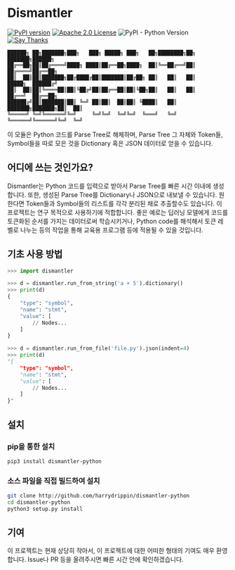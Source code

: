 # Dismantler
[![PyPI version](https://img.shields.io/pypi/v/dismantler-python.svg)](https://badge.fury.io/py/dismantler-python)
[![Apache 2.0 License](https://img.shields.io/badge/License-Apache%202.0-blue.svg)]()
![PyPI - Python Version](https://img.shields.io/pypi/pyversions/dismantler-python.svg)
[![Say Thanks](https://img.shields.io/badge/Say%20Thanks-!-1EAEDB.svg)](https://saythanks.io/to/harrydrippin)

```
██████╗ ██╗███████╗███╗   ███╗ █████╗ ███╗   ██╗████████╗██╗     ███████╗██████╗ 
██╔══██╗██║██╔════╝████╗ ████║██╔══██╗████╗  ██║╚══██╔══╝██║     ██╔════╝██╔══██╗
██║  ██║██║███████╗██╔████╔██║███████║██╔██╗ ██║   ██║   ██║     █████╗  ██████╔╝
██║  ██║██║╚════██║██║╚██╔╝██║██╔══██║██║╚██╗██║   ██║   ██║     ██╔══╝  ██╔══██╗
██████╔╝██║███████║██║ ╚═╝ ██║██║  ██║██║ ╚████║   ██║   ███████╗███████╗██║  ██║
╚═════╝ ╚═╝╚══════╝╚═╝     ╚═╝╚═╝  ╚═╝╚═╝  ╚═══╝   ╚═╝   ╚══════╝╚══════╝╚═╝  ╚═╝
```
이 모듈은 Python 코드를 Parse Tree로 해체하며, Parse Tree 그 자체와 Token들, Symbol들을 따로 모은 것을 Dictionary 혹은 JSON 데이터로 얻을 수 있습니다.

## 어디에 쓰는 것인가요?

Dismantler는 Python 코드를 입력으로 받아서 Parse Tree를 빠른 시간 이내에 생성합니다. 또한, 생성된 Parse Tree를 Dictionary나 JSON으로 내보낼 수 있습니다. 원한다면 Token들과 Symbol들의 리스트를 각각 분리된 채로 추출할수도 있습니다. 이 프로젝트는 연구 목적으로 사용하기에 적합합니다. 좋은 예로는 딥러닝 모델에게 코드를 토큰화된 순서를 가지는 데이터로써 학습시키거나, Python code를 해석해서 토큰 레벨로 나누는 등의 작업을 통해 교육용 프로그램 등에 적용될 수 있을 것입니다.

## 기초 사용 방법

```python
>>> import dismantler

>>> d = dismantler.run_from_string('a + 5').dictionary()
>>> print(d)
{
    "type": "symbol",
    "name": "stmt",
    "value": [
        // Nodes...
    ]
}

>>> d = dismantler.run_from_file('file.py').json(indent=4)
>>> print(d)
"{
    "type": "symbol",
    "name": "stmt",
    "value": [
        // Nodes...
    ]
}"
```

## 설치

### pip을 통한 설치
```bash
pip3 install dismantler-python
```

### 소스 파일을 직접 빌드하여 설치
```bash
git clone http://github.com/harrydrippin/dismantler-python
cd dismantler-python
python3 setup.py install
```

## 기여

이 프로젝트는 현재 상당히 작아서, 이 프로젝트에 대한 어떠한 형태의 기여도 매우 환영합니다. Issue나 PR 등을 올려주시면 빠른 시간 안에 확인하겠습니다.
